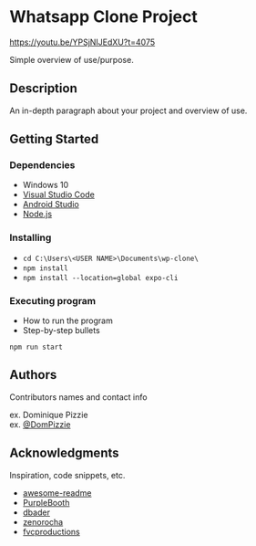 # Whatsapp Clone Project
https://youtu.be/YPSjNIJEdXU?t=4075 

Simple overview of use/purpose.

## Description

An in-depth paragraph about your project and overview of use.

## Getting Started

### Dependencies

* Windows 10
* [Visual Studio Code ](https://code.visualstudio.com/)
* [Android Studio](https://developer.android.com/studio)
* [Node.js](https://nodejs.org/)

### Installing

* `cd C:\Users\<USER NAME>\Documents\wp-clone\`
* `npm install`
* `npm install --location=global expo-cli`

### Executing program

* How to run the program
* Step-by-step bullets
```
npm run start
```


## Authors

Contributors names and contact info

ex. Dominique Pizzie  
ex. [@DomPizzie](https://twitter.com/dompizzie)


## Acknowledgments

Inspiration, code snippets, etc.
* [awesome-readme](https://github.com/matiassingers/awesome-readme)
* [PurpleBooth](https://gist.github.com/PurpleBooth/109311bb0361f32d87a2)
* [dbader](https://github.com/dbader/readme-template)
* [zenorocha](https://gist.github.com/zenorocha/4526327)
* [fvcproductions](https://gist.github.com/fvcproductions/1bfc2d4aecb01a834b46)
